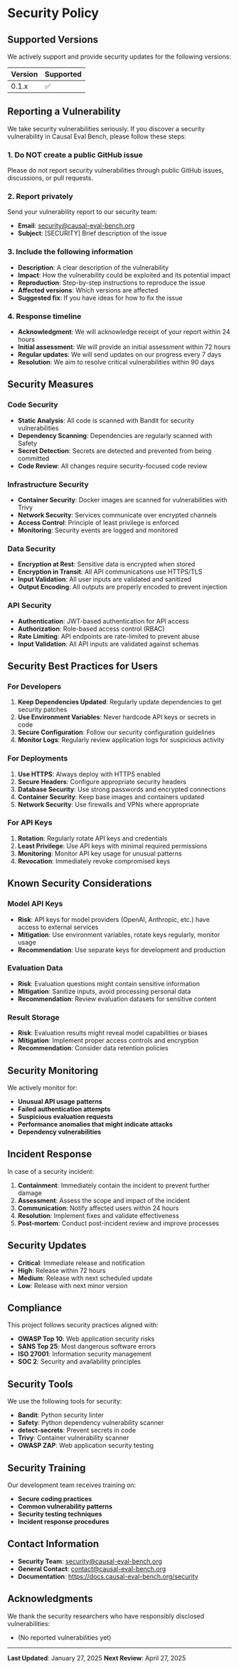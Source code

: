 # Security Policy

## Supported Versions

We actively support and provide security updates for the following versions:

| Version | Supported          |
| ------- | ------------------ |
| 0.1.x   | :white_check_mark: |

## Reporting a Vulnerability

We take security vulnerabilities seriously. If you discover a security vulnerability in Causal Eval Bench, please follow these steps:

### 1. **Do NOT** create a public GitHub issue

Please do not report security vulnerabilities through public GitHub issues, discussions, or pull requests.

### 2. Report privately

Send your vulnerability report to our security team:

- **Email**: security@causal-eval-bench.org
- **Subject**: [SECURITY] Brief description of the issue

### 3. Include the following information

- **Description**: A clear description of the vulnerability
- **Impact**: How the vulnerability could be exploited and its potential impact
- **Reproduction**: Step-by-step instructions to reproduce the issue
- **Affected versions**: Which versions are affected
- **Suggested fix**: If you have ideas for how to fix the issue

### 4. Response timeline

- **Acknowledgment**: We will acknowledge receipt of your report within 24 hours
- **Initial assessment**: We will provide an initial assessment within 72 hours
- **Regular updates**: We will send updates on our progress every 7 days
- **Resolution**: We aim to resolve critical vulnerabilities within 90 days

## Security Measures

### Code Security

- **Static Analysis**: All code is scanned with Bandit for security vulnerabilities
- **Dependency Scanning**: Dependencies are regularly scanned with Safety
- **Secret Detection**: Secrets are detected and prevented from being committed
- **Code Review**: All changes require security-focused code review

### Infrastructure Security

- **Container Security**: Docker images are scanned for vulnerabilities with Trivy
- **Network Security**: Services communicate over encrypted channels
- **Access Control**: Principle of least privilege is enforced
- **Monitoring**: Security events are logged and monitored

### Data Security

- **Encryption at Rest**: Sensitive data is encrypted when stored
- **Encryption in Transit**: All API communications use HTTPS/TLS
- **Input Validation**: All user inputs are validated and sanitized
- **Output Encoding**: All outputs are properly encoded to prevent injection

### API Security

- **Authentication**: JWT-based authentication for API access
- **Authorization**: Role-based access control (RBAC)
- **Rate Limiting**: API endpoints are rate-limited to prevent abuse
- **Input Validation**: All API inputs are validated against schemas

## Security Best Practices for Users

### For Developers

1. **Keep Dependencies Updated**: Regularly update dependencies to get security patches
2. **Use Environment Variables**: Never hardcode API keys or secrets in code
3. **Secure Configuration**: Follow our security configuration guidelines
4. **Monitor Logs**: Regularly review application logs for suspicious activity

### For Deployments

1. **Use HTTPS**: Always deploy with HTTPS enabled
2. **Secure Headers**: Configure appropriate security headers
3. **Database Security**: Use strong passwords and encrypted connections
4. **Container Security**: Keep base images and containers updated
5. **Network Security**: Use firewalls and VPNs where appropriate

### For API Keys

1. **Rotation**: Regularly rotate API keys and credentials
2. **Least Privilege**: Use API keys with minimal required permissions
3. **Monitoring**: Monitor API key usage for unusual patterns
4. **Revocation**: Immediately revoke compromised keys

## Known Security Considerations

### Model API Keys

- **Risk**: API keys for model providers (OpenAI, Anthropic, etc.) have access to external services
- **Mitigation**: Use environment variables, rotate keys regularly, monitor usage
- **Recommendation**: Use separate keys for development and production

### Evaluation Data

- **Risk**: Evaluation questions might contain sensitive information
- **Mitigation**: Sanitize inputs, avoid processing personal data
- **Recommendation**: Review evaluation datasets for sensitive content

### Result Storage

- **Risk**: Evaluation results might reveal model capabilities or biases
- **Mitigation**: Implement proper access controls and encryption
- **Recommendation**: Consider data retention policies

## Security Monitoring

We actively monitor for:

- **Unusual API usage patterns**
- **Failed authentication attempts**
- **Suspicious evaluation requests**
- **Performance anomalies that might indicate attacks**
- **Dependency vulnerabilities**

## Incident Response

In case of a security incident:

1. **Containment**: Immediately contain the incident to prevent further damage
2. **Assessment**: Assess the scope and impact of the incident
3. **Communication**: Notify affected users within 24 hours
4. **Resolution**: Implement fixes and validate effectiveness
5. **Post-mortem**: Conduct post-incident review and improve processes

## Security Updates

- **Critical**: Immediate release and notification
- **High**: Release within 72 hours
- **Medium**: Release with next scheduled update
- **Low**: Release with next minor version

## Compliance

This project follows security practices aligned with:

- **OWASP Top 10**: Web application security risks
- **SANS Top 25**: Most dangerous software errors
- **ISO 27001**: Information security management
- **SOC 2**: Security and availability principles

## Security Tools

We use the following tools for security:

- **Bandit**: Python security linter
- **Safety**: Python dependency vulnerability scanner
- **detect-secrets**: Prevent secrets in code
- **Trivy**: Container vulnerability scanner
- **OWASP ZAP**: Web application security testing

## Security Training

Our development team receives training on:

- **Secure coding practices**
- **Common vulnerability patterns**
- **Security testing techniques**
- **Incident response procedures**

## Contact Information

- **Security Team**: security@causal-eval-bench.org
- **General Contact**: contact@causal-eval-bench.org
- **Documentation**: https://docs.causal-eval-bench.org/security

## Acknowledgments

We thank the security researchers who have responsibly disclosed vulnerabilities:

- (No reported vulnerabilities yet)

---

**Last Updated**: January 27, 2025
**Next Review**: April 27, 2025
